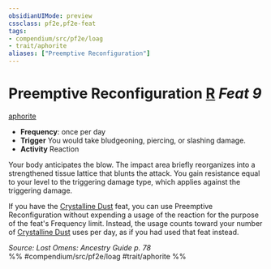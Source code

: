 ```yaml
---
obsidianUIMode: preview
cssclass: pf2e,pf2e-feat
tags:
- compendium/src/pf2e/loag
- trait/aphorite
aliases: ["Preemptive Reconfiguration"]
---
```

# Preemptive Reconfiguration  [R](chapter-9-playing-the-game.md#Actions "Reaction") *Feat 9*  
[aphorite](aphorite-loag.md "Aphorite Ancestry & Heritage Trait")  

- **Frequency**: once per day
- **Trigger** You would take bludgeoning, piercing, or slashing damage.
- **Activity** Reaction

Your body anticipates the blow. The impact area briefly reorganizes into a strengthened tissue lattice that blunts the attack. You gain resistance equal to your level to the triggering damage type, which applies against the triggering damage.

If you have the [Crystalline Dust](crystalline-dust-loag.md) feat, you can use Preemptive Reconfiguration without expending a usage of the reaction for the purpose of the feat's Frequency limit. Instead, the usage counts toward your number of [Crystalline Dust](crystalline-dust-loag.md) uses per day, as if you had used that feat instead.

*Source: Lost Omens: Ancestry Guide p. 78*  
%% #compendium/src/pf2e/loag #trait/aphorite %%